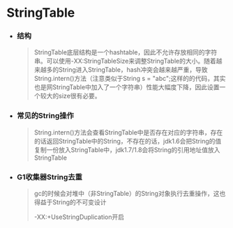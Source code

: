 # StringTable

- ### 结构

  > StringTable底层结构是一个hashtable，因此不允许存放相同的字符串。可以使用-XX:StringTableSize来调整StringTable的大小。随着越来越多的String进入StringTable，hash冲突会越来越严重，导致String.intern()方法（注意类似于String s = "abc";这样的的代码，其实也是网StringTable中加入了一个字符串）性能大幅度下降，因此设置一个较大的size很有必要。

- ### 常见的String操作

  > String.intern()方法会查看StringTable中是否存在对应的字符串，存在的话返回StringTable中的String，不存在的话，jdk1.6会把String的值复制一份放入StringTable中，jdk1.7/1.8会将String的引用地址值放入StringTable

- ### G1收集器String去重

  > gc的时候会对堆中（非StringTable）的String对象执行去重操作，这也得益于String的不可变设计
  >
  > -XX:+UseStringDuplication开启